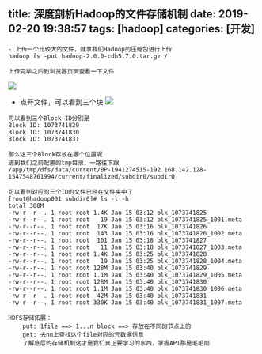 title: 深度剖析Hadoop的文件存储机制
date: 2019-02-20 19:38:57
tags: [hadoop]
categories: [开发]
---
```
- 上传一个比较大的文件，就拿我们Hadoop的压缩包进行上传
hadoop fs -put hadoop-2.6.0-cdh5.7.0.tar.gz /

上传完毕之后到浏览器页面查看一下文件
```
![](https://upload-images.jianshu.io/upload_images/2572206-cee742faa9c36620.png?imageMogr2/auto-orient/strip%7CimageView2/2/w/1240)

<!--more-->

- 点开文件，可以看到三个块
![](https://upload-images.jianshu.io/upload_images/2572206-f8a48d49f714f877.png?imageMogr2/auto-orient/strip%7CimageView2/2/w/1240)
```
可以看到三个Block ID分别是
Block ID: 1073741829
Block ID: 1073741830
Block ID: 1073741831

那么这三个Block存放在哪个位置呢
进到我们之前配置的tmp目录，一路往下跟
/app/tmp/dfs/data/current/BP-1941274515-192.168.142.128-1547548761994/current/finalized/subdir0/subdir0

可以看到对应的三个ID的文件已经在文件夹中了
[root@hadoop001 subdir0]# ls -l -h
total 300M
-rw-r--r--. 1 root root 1.4K Jan 15 03:12 blk_1073741825
-rw-r--r--. 1 root root   19 Jan 15 03:12 blk_1073741825_1001.meta
-rw-r--r--. 1 root root  17K Jan 15 03:16 blk_1073741826
-rw-r--r--. 1 root root  143 Jan 15 03:16 blk_1073741826_1002.meta
-rw-r--r--. 1 root root  101 Jan 15 03:18 blk_1073741827
-rw-r--r--. 1 root root   11 Jan 15 03:18 blk_1073741827_1003.meta
-rw-r--r--. 1 root root 1.4K Jan 15 03:25 blk_1073741828
-rw-r--r--. 1 root root   19 Jan 15 03:25 blk_1073741828_1004.meta
-rw-r--r--. 1 root root 128M Jan 15 03:40 blk_1073741829
-rw-r--r--. 1 root root 1.1M Jan 15 03:40 blk_1073741829_1005.meta
-rw-r--r--. 1 root root 128M Jan 15 03:40 blk_1073741830
-rw-r--r--. 1 root root 1.1M Jan 15 03:40 blk_1073741830_1006.meta
-rw-r--r--. 1 root root  42M Jan 15 03:40 blk_1073741831
-rw-r--r--. 1 root root 330K Jan 15 03:40 blk_1073741831_1007.meta

HDFS存储拓展：
	put: 1file ==> 1...n block ==> 存放在不同的节点上的
	get: 去nn上查找这个file对应的元数据信息
	了解底层的存储机制这才是我们真正要学习的东西，掌握API那是毛毛雨

```

